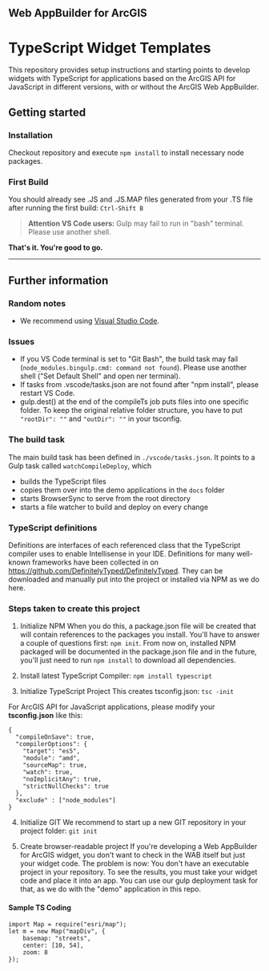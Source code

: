 ## Web AppBuilder for ArcGIS
# TypeScript Widget Templates
This repository provides setup instructions and starting points to develop widgets with TypeScript for applications based on the ArcGIS API for JavaScript in different versions, with or without the ArcGIS Web AppBuilder.

## Getting started
### Installation
Checkout repository and execute ```npm install``` to install necessary node packages.

### First Build
You should already see .JS and .JS.MAP files generated from your .TS file after running the first build: ```Ctrl-Shift B```

> **Attention VS Code users:** Gulp may fail to run in "bash" terminal. Please use another shell.

**That's it. You're good to go.**


---

## Further information

### Random notes
* We recommend using [Visual Studio Code](https://code.visualstudio.com).

### Issues
* If you VS Code terminal is set to "Git Bash", the build task may fail (```node_modules.bingulp.cmd: command not found```). Please use another shell ("Set Default Shell" and open ner terminal).
* If tasks from .vscode/tasks.json are not found after "npm install", please restart VS Code.
* gulp.dest() at the end of the compileTs job puts files into one specific folder. To keep the original relative folder structure, you have to put ```"rootDir": ""``` and ```"outDir": ""``` in your tsconfig. 

### The build task
The main build task has been defined in ```./vscode/tasks.json```. It points to a Gulp task called ```watchCompileDeploy```, which 
* builds the TypeScript files
* copies them over into the demo applications in the ```docs``` folder 
* starts BrowserSync to serve from the root directory
* starts a file watcher to build and deploy on every change

### TypeScript definitions
Definitions are interfaces of each referenced class that the TypeScript compiler uses to enable Intellisense in your IDE. Definitions for many well-known frameworks have been collected in on https://github.com/DefinitelyTyped/DefinitelyTyped. They can be downloaded and manually put into the project or installed via NPM as we do here.

### Steps taken to create this project
1. Initialize NPM
When you do this, a package.json file will be created that will contain references to the packages you install. You'll have to answer a couple of questions first: ```npm init```. From now on, installed NPM packaged will be documented in the package.json file and in the future, you'll just need to run ```npm install``` to download all dependencies. 

2. Install latest TypeScript Compiler: ```npm install typescript```

3. Initialize TypeScript Project
This creates tsconfig.json: ```tsc -init```

For ArcGIS API for JavaScript applications, please modify your **tsconfig.json** like this:
```
{
  "compileOnSave": true,
  "compilerOptions": {
    "target": "es5",
    "module": "amd",
    "sourceMap": true,
    "watch": true,
    "noImplicitAny": true,
    "strictNullChecks": true
  },
  "exclude" : ["node_modules"]
}
```

4. Initialize GIT
We recommend to start up a new GIT repository in your project folder: ```git init```

5. Create browser-readable project
If you're developing a Web AppBuilder for ArcGIS widget, you don't want to check in the WAB itself but just your widget code. The problem is now: You don't have an executable project in your repository. To see the results, you must take your widget code and place it into an app. You can use our gulp deployment task for that, as we do with the "demo" application in this repo.

#### Sample TS Coding
```
import Map = require("esri/map");
let m = new Map("mapDiv", {
    basemap: "streets",
    center: [10, 54],
    zoom: 8
});
```